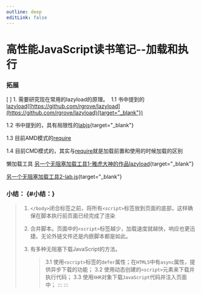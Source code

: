 ```yaml
---
outline: deep
editLink: false
---
```


# 高性能JavaScript读书笔记--加载和执行
### 拓展

\[ \] 1. 需要研究现在常用的lazyload的原理。 ​
​1.1
书中提到的[lazyload]()([https://github.com/rgrove/lazyload](https://github.com/rgrove/lazyload){target="_blank"})

1.2
书中提到的，具有局限性的[labjs](https://github.com/getify/LABjs){target="_blank"}

1.3 目前AMD模式的[require]()

1.4 目前CMD模式的，其实与[require]()就是加载前置和使用的时候加载的区别 ​

懒加载工具
[另一个无阻塞加载工具1-雅虎大神的作品lazyload](https://github.com/rgrove/lazyload){target="_blank"}

[另一个无阻塞加载工具2-lab.js](https://github.com/getify/LABjs){target="_blank"}

### 小结： {#小结：}

> 1.  `</body>`闭合标签之前，将所有`<script>`标签放到页面的底部，这样确保在脚本执行前页面已经完成了渲染
>
> 2.  合并脚本。页面中的`<script>`标签越少，加载速度就越快，响应也更迅捷。无论外链文件还是内嵌脚本都是如此。
>
> 3.  有多种无阻塞下载JavaScript的方法。
>
>     > 3.1
>     > 使用`<script>`标签的`defer`属性；在`HTML5`中有`async`属性，提供异步下载的功能；
>     > 3.2 使用动态创建的`<script>`元素来下载并执行代码； 3.3
>     > 使用`XHR`对象下载`JavaScript`代码并注入页面中；
:::
:::

